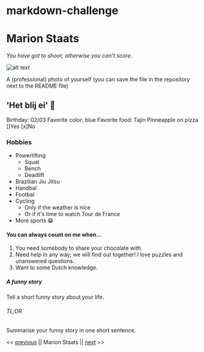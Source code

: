 # markdown-challenge

# Marion Staats

*You have got to shoot, otherwise you can't score.*

![alt text](Isolated.png "Pic Marion")

A (professional) photo of yourself (you can save the file in the repository next to the README file)

## 'Het blij ei' :hatching_chick:

Birthday: 02/03
Favorite color: blue
Favorite food: Tajin
Pinneapple on pizza []Yes [x]No

### Hobbies

- Powerlifting
   - Squat
   - Bench
   - Deadlift
- Brazilian Jiu Jitsu
- Handbal
- Footbal
- Cycling
   - Only if the weather is nice
   - Or if it's time to watch Tour de France
- More sports :grin:

#### You can always count on me when...

1. You need somebody to share your chocolate with.
2. Need help in any way; we will find out together! I love puzzles and unanswered questions.
3. Want to some Dutch knowledge.

##### A funny story

Tell a short funny story about your life.

###### TL;DR 

Summarise your funny story in one short sentence.


<< [previous](https://github.com/marionstaats/markdown-challenge/edit/master/README.md) || Marion Staats || [next](https://github.com/marionstaats/markdown-challenge/edit/master/README.md) >>
